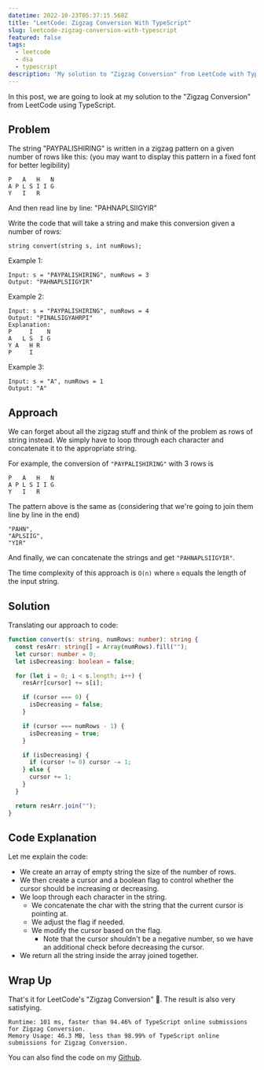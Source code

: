 ```yaml
---
datetime: 2022-10-23T05:37:15.568Z
title: "LeetCode: Zigzag Conversion With TypeScript"
slug: leetcode-zigzag-conversion-with-typescript
featured: false
tags:
  - leetcode
  - dsa
  - typescript
description: 'My solution to "Zigzag Conversion" from LeetCode with TypeScript.'
---
```


In this post, we are going to look at my solution to the "Zigzag Conversion" from LeetCode using TypeScript.

## Problem

The string "PAYPALISHIRING" is written in a zigzag pattern on a given number of rows like this: (you may want to display this pattern in a fixed font for better legibility)

```
P   A   H   N
A P L S I I G
Y   I   R
```

And then read line by line: "PAHNAPLSIIGYIR"

Write the code that will take a string and make this conversion given a number of rows:

```
string convert(string s, int numRows);
```

Example 1:

```
Input: s = "PAYPALISHIRING", numRows = 3
Output: "PAHNAPLSIIGYIR"
```

Example 2:

```
Input: s = "PAYPALISHIRING", numRows = 4
Output: "PINALSIGYAHRPI"
Explanation:
P     I    N
A   L S  I G
Y A   H R
P     I
```

Example 3:

```
Input: s = "A", numRows = 1
Output: "A"
```

## Approach

We can forget about all the zigzag stuff and think of the problem as rows of string instead. We simply have to loop through each character and concatenate it to the appropriate string.

For example, the conversion of `"PAYPALISHIRING"` with 3 rows is

```
P   A   H   N
A P L S I I G
Y   I   R
```

The pattern above is the same as (considering that we're going to join them line by line in the end)

```
"PAHN",
"APLSIIG",
"YIR"
```

And finally, we can concatenate the strings and get `"PAHNAPLSIIGYIR"`.

The time complexity of this approach is `O(n)` where `n` equals the length of the input string.

## Solution

Translating our approach to code:

```ts
function convert(s: string, numRows: number): string {
  const resArr: string[] = Array(numRows).fill("");
  let cursor: number = 0;
  let isDecreasing: boolean = false;

  for (let i = 0; i < s.length; i++) {
    resArr[cursor] += s[i];

    if (cursor === 0) {
      isDecreasing = false;
    }

    if (cursor === numRows - 1) {
      isDecreasing = true;
    }

    if (isDecreasing) {
      if (cursor != 0) cursor -= 1;
    } else {
      cursor += 1;
    }
  }

  return resArr.join("");
}
```

## Code Explanation

Let me explain the code:

- We create an array of empty string the size of the number of rows.
- We then create a cursor and a boolean flag to control whether the cursor should be increasing or decreasing.
- We loop through each character in the string.
  - We concatenate the char with the string that the current cursor is pointing at.
  - We adjust the flag if needed.
  - We modify the cursor based on the flag.
    - Note that the cursor shouldn't be a negative number, so we have an additional check before decreasing the cursor.
- We return all the string inside the array joined together.

## Wrap Up

That's it for LeetCode's "Zigzag Conversion" 🎉. The result is also very satisfying.

```
Runtime: 101 ms, faster than 94.46% of TypeScript online submissions for Zigzag Conversion.
Memory Usage: 46.3 MB, less than 98.99% of TypeScript online submissions for Zigzag Conversion.
```

You can also find the code on my [Github](https://github.com/tanerijun/ts-leetcode).
